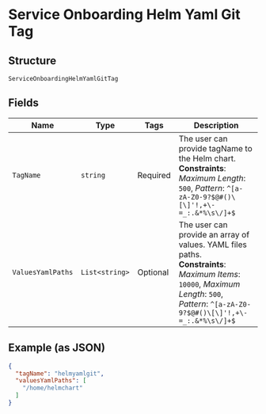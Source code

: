 
# Service Onboarding Helm Yaml Git Tag

## Structure

`ServiceOnboardingHelmYamlGitTag`

## Fields

| Name | Type | Tags | Description |
|  --- | --- | --- | --- |
| `TagName` | `string` | Required | The user can provide tagName to the Helm chart.<br>**Constraints**: *Maximum Length*: `500`, *Pattern*: `^[a-zA-Z0-9?$@#()\[\]'!,+\-=_:.&*%\s\/]+$` |
| `ValuesYamlPaths` | `List<string>` | Optional | The user can provide an array of values. YAML files paths.<br>**Constraints**: *Maximum Items*: `10000`, *Maximum Length*: `500`, *Pattern*: `^[a-zA-Z0-9?$@#()\[\]'!,+\-=_:.&*%\s\/]+$` |

## Example (as JSON)

```json
{
  "tagName": "helmyamlgit",
  "valuesYamlPaths": [
    "/home/helmchart"
  ]
}
```

